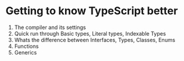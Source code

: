 # Getting to know TypeScript better

1. The compiler and its settings
2. Quick run through Basic types, Literal types, Indexable Types
3. Whats the difference between Interfaces, Types, Classes, Enums
4. Functions
5. Generics
